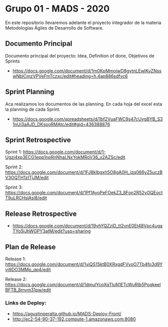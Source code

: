 # Grupo 01 - MADS - 2020

En este repositorio llevaremos adelante el proyecto integrador de la materia Metodologías Ágiles de Desarrollo de Software.

## Documento Principal
Documento principal del proyecto: Idea, Definition of done, Objetivos de Sprints
 - https://docs.google.com/document/d/1m0KpMmoiwD8gvtnLEwIKvZNsswNblCmzVPVeFmTczxc/edit#heading=h.4ap886sdfvc6
 
## Sprint Planning
Aca realizamos los documentos de las planning. En cada hoja del excel esta la planning de cada Sprint.
 -  https://docs.google.com/spreadsheets/d/1bf2VuaFWC9s47cUvgBYB_S31nUi3aAJD_DKsooRMAtc/edit#gid=436388876
 
## Sprint Retrospective
Sprint 1: https://docs.google.com/document/d/1-Ugzi4xp3ECG1epp1npRnNhaLNxYokMRoV36_x2AZSc/edit 

Sprint 2: https://docs.google.com/document/d/1FJ8kIbgxh5O8gA0H_jzq066yZ5uczBV3OQTH1zITjJM/edit

Sprint 3: https://docs.google.com/document/d/1Pf1AyoPeFOekZ3_8Fon2R52yOQEoctT9uLRCHslAsl8/edit

## Release Retrospective

- https://docs.google.com/document/d/19yhYQZzjD_tt2vnE0Et48Vpc4ugaTYo5jJhWGPY3atM/edit?usp=sharing

## Plan de Release
Release 1: https://docs.google.com/document/d/1yiQS15ktB0XRxgdFVvoO7Tb4fo3d9Yvj9DO3MMp_qp4/edit

Release 2: https://docs.google.com/document/d/1dmulYcpXqTluN1ETcWuRIb5PoqkeelBFTB_8mvm31pw/edit
 
### Links de Deploy:
 - https://agustinperalta.github.io/MADS-Deploy-Front/
 - http://ec2-54-90-37-192.compute-1.amazonaws.com:8080
